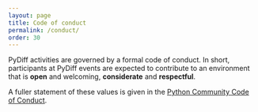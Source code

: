 ```yaml
---
layout: page
title: Code of conduct
permalink: /conduct/
order: 30
---
```


PyDiff activities are governed by a formal code of conduct. In short, participants at PyDiff events
are expected to contribute to an environment that is **open** and welcoming, **considerate** and
**respectful**.

A fuller statement of these values is given in the [Python Community Code of Conduct](https://www.python.org/psf/codeofconduct/).

